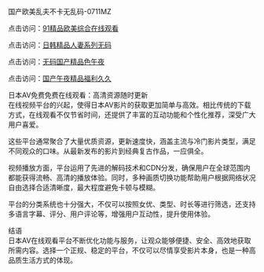 国产欧美乱夫不卡无乱码-0711MZ

点击访问：<a href="https://heiliaoxwd5i8.pages.dev">91精品欧美综合在线观看</a>

点击访问：<a href="https://heiliaowzu4ur.pages.dev">日韩精品人妻系列无码</a>

点击访问：<a href="https://heiliaoxqkkct.pages.dev">无码国产精品色午夜</a>

点击访问：<a href="https://heiliaozj3tjd.pages.dev">国产午夜精品福利久久</a>

日本AV免费免费在线观看：高清资源随时更新  
在线视频平台的兴起，使得日本AV影片的获取更加简单与高效。相比传统的下载方式，在线观看不仅节省时间，还提供了丰富的互动功能和个性化推荐，深受广大用户喜爱。

这些平台通常聚合了大量优质资源，更新速度快，涵盖主流与冷门影片类型，满足不同观众的口味。从最新发布的影片到经典复古作品，一应俱全。

视频播放方面，平台运用了先进的解码技术和CDN分发，确保用户在全球范围内都能获得流畅、高清的播放体验。同时，多种画质切换功能帮助用户根据网络状况自由选择合适清晰度，最大程度避免卡顿与模糊。

平台的分类系统也十分强大，不仅可以按照女优、类型、时长等进行筛选，还支持多语言字幕、评分、用户评论等，增强用户互动性，提升使用体验。

结语  
日本AV在线观看平台不断优化功能与服务，让观众能够便捷、安全、高效地获取所需内容。选择一个正规、稳定的平台，不仅可以尽情享受影片本身，也是一种高品质生活方式的体现。

<span style="display:none;">[Canonical link]( )</span>
